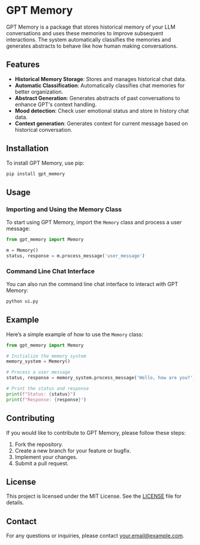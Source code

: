 # GPT Memory

GPT Memory is a package that stores historical memory of your LLM conversations and uses these memories to improve subsequent interactions. The system automatically classifies the memories and generates abstracts to behave like how human making conversations.

## Features

- **Historical Memory Storage**: Stores and manages historical chat data.
- **Automatic Classification**: Automatically classifies chat memories for better organization.
- **Abstract Generation**: Generates abstracts of past conversations to enhance GPT's context handling.
- **Mood detection**: Check user emotional status and store in history chat data.
- **Context generation**: Generates context for current message based on historical conversation.

## Installation

To install GPT Memory, use pip:

```bash
pip install gpt_memory
```

## Usage

### Importing and Using the Memory Class

To start using GPT Memory, import the `Memory` class and process a user message:

```python
from gpt_memory import Memory

m = Memory()
status, response = m.process_message('user_message')
```

### Command Line Chat Interface

You can also run the command line chat interface to interact with GPT Memory:

```bash
python ui.py
```

## Example

Here’s a simple example of how to use the `Memory` class:

```python
from gpt_memory import Memory

# Initialize the memory system
memory_system = Memory()

# Process a user message
status, response = memory_system.process_message('Hello, how are you?')

# Print the status and response
print(f"Status: {status}")
print(f"Response: {response}")
```

## Contributing

If you would like to contribute to GPT Memory, please follow these steps:

1. Fork the repository.
2. Create a new branch for your feature or bugfix.
3. Implement your changes.
4. Submit a pull request.

## License

This project is licensed under the MIT License. See the [LICENSE](LICENSE) file for details.

## Contact

For any questions or inquiries, please contact [your.email@example.com](mailto:your.email@example.com).
